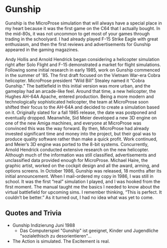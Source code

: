 # Gunship
Gunship is the MicroProse simulation that will always have a special place in my heart because it was the first game on the C64 that I actually bought. In the mid-80s, it was not uncommon to get most of your games through trading in the schoolyard. I had already played F-15 Strike Eagle with great enthusiasm, and then the first reviews and advertisements for Gunship appeared in the gaming magazines.

Andy Hollis and Arnold Hendrick began considering a helicopter simulation right after Solo Flight and F-15 demonstrated a market for flight simulations. Following some initial research in early 1985, work on Gunship commenced in the summer of '85.
The first draft focused on the Vietnam War-era Cobra helicopter. MicroProse president “Wild Bill” Stealey named it “Cobra Gunship.” The battlefield in this initial version was more urban, and the gameplay had an arcade-like feel. Around that time, a new helicopter, the Hughes AH-64A Apache, entered production.
Being a more modern and technologically sophisticated helicopter, the team at MicroProse soon shifted their focus to the AH-64A and decided to create a simulation based on it. Originally slated for a fall 1985 release, the date was postponed and eventually dropped. Meanwhile, Sid Meier developed a new 3D engine on one of the new Amiga machines, and everyone at MicroProse was convinced this was the way forward.
By then, MicroProse had already invested significant time and money into the project, but their goal was to produce quality software rather than make a quick profit. Work continued, and Meier’s 3D engine was ported to the 8-bit systems. Concurrently, Arnold Hendrick conducted extensive research on the new helicopter. Although much of the information was still classified, advertisements and unclassified data provided enough for MicroProse.
Michael Haire, the graphic artist, worked on the cockpit design and all the award, arming, and options screens. In October 1986, Gunship was released, 18 months after its initial announcement. When I mail-ordered my copy in 1986, I was still in school. It was the first “real” simulation I played, and I was hooked from the first moment.
The manual taught me the basics I needed to know about the virtual battlefield for upcoming sims. I remember thinking, “This is perfect. It couldn’t be better.” As it turned out, I had no idea what was yet to come.


## Quotes and Trivia
* Gunship Indizierung Juni 1988
	* Das Computerspiel "Gunship" ist geeignet, Kinder und Jugendliche "sozialethisch zu desorientieren"...
* The Action is simulated. The Excitement is real.




